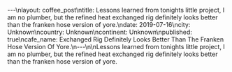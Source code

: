 ---\nlayout: coffee_post\ntitle: Lessons learned from tonights little project, I am no plumber, but the refined heat exchanged rig definitely looks better than the franken hose version of yore.\ndate: 2019-07-16\ncity: Unknown\ncountry: Unknown\ncontinent: Unknown\npublished: true\ncafe_name: Exchanged Rig Definitely Looks Better Than The Franken Hose Version Of Yore.\n---\n\nLessons learned from tonights little project, I am no plumber, but the refined heat exchanged rig definitely looks better than the franken hose version of yore.
